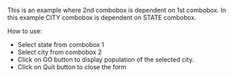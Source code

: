 This is an example where 2nd combobox is dependent on 1st combobox.
In this example CITY combobox is dependent on STATE combobox.

How to use:
-  Select state from combobox 1
-  Select city from combobox 2
-  Click on GO button to display population of the selected city.
-  Click on Quit button to close the form

